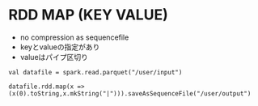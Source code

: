 # RDD MAP (KEY VALUE)

- no compression as sequencefile
- keyとvalueの指定があり
- valueはパイプ区切り

```
val datafile = spark.read.parquet("/user/input")

datafile.rdd.map(x => (x(0).toString,x.mkString("|"))).saveAsSequenceFile("/user/output")
```

